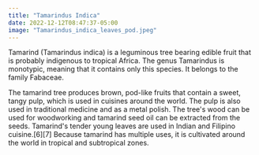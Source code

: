 ```yaml
---
title: "Tamarindus Indica"
date: 2022-12-12T08:47:37-05:00
image: "Tamarindus_indica_leaves_pod.jpeg"
---
```


Tamarind (Tamarindus indica) is a leguminous tree bearing edible fruit that is probably indigenous to tropical Africa. The genus Tamarindus is monotypic, meaning that it contains only this species. It belongs to the family Fabaceae.

The tamarind tree produces brown, pod-like fruits that contain a sweet, tangy pulp, which is used in cuisines around the world. The pulp is also used in traditional medicine and as a metal polish. The tree's wood can be used for woodworking and tamarind seed oil can be extracted from the seeds. Tamarind's tender young leaves are used in Indian and Filipino cuisine.[6][7] Because tamarind has multiple uses, it is cultivated around the world in tropical and subtropical zones.